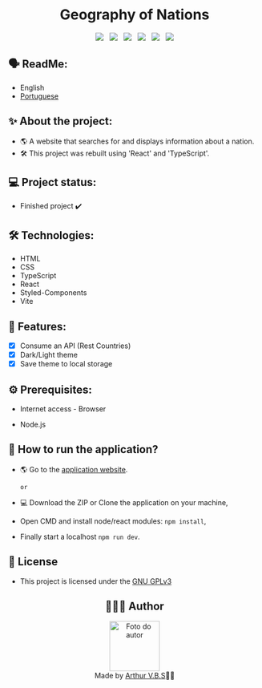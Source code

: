 <h1 align="center">Geography of Nations</h1>

<div align="center">
  <img src="https://img.shields.io/badge/License-GNU%20GPLv3-000?style=social&logo=json&logoColor=469BD2">
  &nbsp;
  <img src="https://img.shields.io/badge/GitHub-000?style=social&logo=github&logoColor=469BD2">
  &nbsp;
  <img src="https://img.shields.io/badge/HTML-000?style=social&logo=html5&logoColor=469BD2">
  &nbsp;
  <img src="https://img.shields.io/badge/CSS-000?style=social&logo=css3&logoColor=469BD2">
  &nbsp;
  <img src="https://img.shields.io/badge/TypeScript-000?style=social&logo=typescript&logoColor=469BD2">
  &nbsp;
  <img src="https://img.shields.io/badge/React-000?style=social&logo=react&logoColor=469BD2">
</div>

## 🗣️ ReadMe:

- English
- [Portuguese](https://github.com/ArthurVBS/GeographyOfNations/blob/main/README-pt.md)

## ✨ About the project:

- 🌎 A website that searches for and displays information about a nation.
- 🛠️ This project was rebuilt using 'React' and 'TypeScript'.

## 💻 Project status:

- Finished project ✔️

## 🛠 Technologies:

- HTML
- CSS
- TypeScript
- React
- Styled-Components
- Vite

## 📝 Features:

- [x] Consume an API (Rest Countries)
- [x] Dark/Light theme
- [x] Save theme to local storage

## ⚙️ Prerequisites:

- Internet access - Browser

- Node.js

## 🚀 How to run the application?

- 🌎 Go to the [application website](https://arthurvbs.github.io/GeographyOfNations/).

  `or`

- 💻 Download the ZIP or Clone the application on your machine,
- Open CMD and install node/react modules: `npm install`,
- Finally start a localhost `npm run dev`.

## 📝 License

- This project is licensed under the [GNU GPLv3](https://github.com/ArthurVBS/GeographyOfNations/blob/main/LICENSE)

<h2 align="center">👨🏽‍💻 Author</h2>
<div align="center">
  <img width="100px;" src="https://avatars.githubusercontent.com/u/84406367?v=4" alt="Foto do autor"/>
  <br><span>Made by <a href="https://github.com/ArthurVBS" target="_blank" rel="external">Arthur V.B.S</a>✌🏽</span>
</div>
